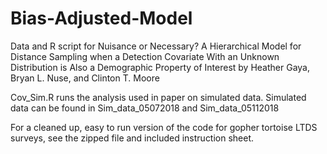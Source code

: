 # Bias-Adjusted-Model
Data and R script for Nuisance or Necessary? A Hierarchical Model for Distance Sampling when a Detection Covariate With an Unknown Distribution is Also a Demographic Property of Interest  by Heather Gaya, Bryan L. Nuse, and Clinton T. Moore

Cov_Sim.R  runs the analysis used in paper on simulated data. 
Simulated data can be found in Sim_data_05072018 and Sim_data_05112018

For a cleaned up, easy to run version of the code for gopher tortoise LTDS surveys, see the zipped file and included instruction sheet. 
